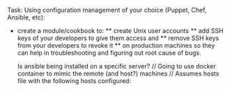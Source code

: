 Task:
Using configuration management of your choice (Puppet, Chef, Ansible, etc):
* create a module/cookbook to:
    ** create Unix user accounts 
    ** add SSH keys of your developers to give them access and
    ** remove SSH keys from your developers to revoke it 
    ** on production machines so they can help in troubleshooting and figuring out root cause of bugs. 

    Is ansible being installed on a specific server?
    // Going to use docker container to mimic the remote (and host?) machines
// Assumes hosts file with the following hosts configured:
